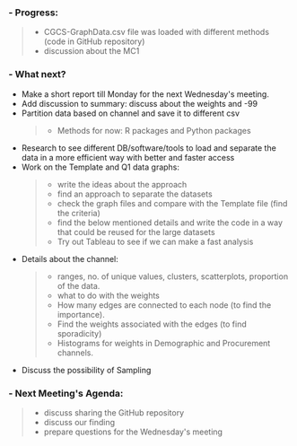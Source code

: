 
### - Progress:
>* CGCS-GraphData.csv file was loaded with different methods (code in GitHub repository)
>* discussion about the MC1

### - What next?

* Make a short report till Monday for the next Wednesday's meeting.
* Add discussion to summary: discuss about the weights and -99
* Partition data based on channel and save it to different csv
  >* Methods for now: R packages and Python packages
* Research to see different DB/software/tools to load and separate the data in a more efficient way with better and faster access
* Work on the Template and Q1 data graphs:
  >* write the ideas about the approach
  >* find an approach to separate the datasets
  >* check the graph files and compare with the Template file (find the criteria)
  >* find the below mentioned details and write the code in a way that could be reused for the large datasets
  >* Try out Tableau to see if we can make a fast analysis
* Details about the channel:
  >* ranges, no. of unique values, clusters, scatterplots, proportion of the data.
  >* what to do with the weights
  >* How many edges are connected to each node (to find the importance).
  >* Find the weights associated with the edges (to find sporadicity)
  >* Histograms for weights in Demographic and Procurement channels.
* Discuss the possibility of Sampling

### - Next Meeting's Agenda:

>* discuss sharing the GitHub repository
>* discuss our finding
>* prepare questions for the Wednesday's meeting
